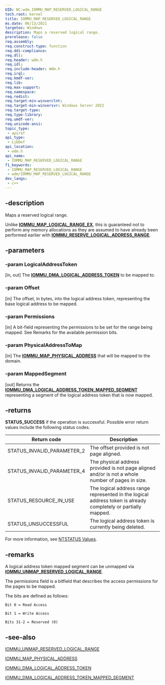 ```yaml
---
UID: NC:wdm.IOMMU_MAP_RESERVED_LOGICAL_RANGE
tech.root: kernel
title: IOMMU_MAP_RESERVED_LOGICAL_RANGE
ms.date: 06/13/2021
targetos: Windows
description: Maps a reserved logical range. 
prerelease: false
req.assembly: 
req.construct-type: function
req.ddi-compliance: 
req.dll: 
req.header: wdm.h
req.idl: 
req.include-header: Wdm.h
req.irql: 
req.kmdf-ver: 
req.lib: 
req.max-support: 
req.namespace: 
req.redist: 
req.target-min-winverclnt: 
req.target-min-winversvr: Windows Server 2022
req.target-type: 
req.type-library: 
req.umdf-ver: 
req.unicode-ansi: 
topic_type:
 - apiref
api_type:
 - LibDef
api_location:
 - wdm.h
api_name:
 - IOMMU_MAP_RESERVED_LOGICAL_RANGE
f1_keywords:
 - IOMMU_MAP_RESERVED_LOGICAL_RANGE
 - wdm/IOMMU_MAP_RESERVED_LOGICAL_RANGE
dev_langs:
 - c++
---
```


## -description

Maps a reserved logical range.

Unlike [**IOMMU_MAP_LOGICAL_RANGE_EX**](nc-wdm-iommu_map_logical_range_ex.md), this is guaranteed not to perform any memory allocations as they are assumed to have already been performed earlier with [**IOMMU_RESERVE_LOGICAL_ADDRESS_RANGE**](nc-wdm-iommu_reserve_logical_address_range.md).

## -parameters

### -param LogicalAddressToken

[in, out]
The [**IOMMU_DMA_LOGICAL_ADDRESS_TOKEN**](ns-wdm-iommu_dma_logical_address_token.md) to be mapped to.

### -param Offset

[in]
The offset, in bytes, into the logical address token, representing the base logical address to be mapped.

### -param Permissions

[in]
A bit-field representing the permissions to be set for the range being mapped. See Remarks for the available permission bits.

### -param PhysicalAddressToMap

[in]
The [**IOMMU_MAP_PHYSICAL_ADDRESS**](ns-wdm-iommu_map_physical_address.md) that will be mapped to the domain.

### -param MappedSegment

[out]
Returns the [**IOMMU_DMA_LOGICAL_ADDRESS_TOKEN_MAPPED_SEGMENT**](ns-wdm-iommu_dma_logical_address_token_mapped_segment.md) representing a segment of the logical address token that is now mapped.

## -returns

**STATUS_SUCCESS** if the operation is successful. Possible error return values include the following status codes.

| Return code | Description |
|--|--|
| STATUS_INVALID_PARAMETER_2 | The offset provided is not page aligned. |
| STATUS_INVALID_PARAMETER_4 | The physical address provided is not page aligned and/or is not a whole number of pages in size. |
| STATUS_RESOURCE_IN_USE | The logical address range represented in the logical address token is already completely or partially mapped. |
| STATUS_UNSUCCESSFUL | The logical address token is currently being deleted. |

For more information, see [NTSTATUS Values](/windows-hardware/drivers/kernel/ntstatus-values).

## -remarks

A logical address token mapped segment can be unmapped via [**IOMMU_UNMAP_RESERVED_LOGICAL_RANGE**](nc-wdm-iommu_unmap_reserved_logical_range.md).

The permissions field is a bitfield that describes the access permissions for the pages to be mapped.

The bits are defined as follows:

`Bit 0 = Read Access`

`Bit 1 = Write Access`

`Bits 31-2 = Reserved (0)`

## -see-also

[IOMMU_UNMAP_RESERVED_LOGICAL_RANGE](./nc-wdm-iommu_unmap_reserved_logical_range.md)

[IOMMU_MAP_PHYSICAL_ADDRESS](./ns-wdm-iommu_map_physical_address.md)

[IOMMU_DMA_LOGICAL_ADDRESS_TOKEN](./ns-wdm-iommu_dma_logical_address_token.md)

[IOMMU_DMA_LOGICAL_ADDRESS_TOKEN_MAPPED_SEGMENT](./ns-wdm-iommu_dma_logical_address_token_mapped_segment.md)
